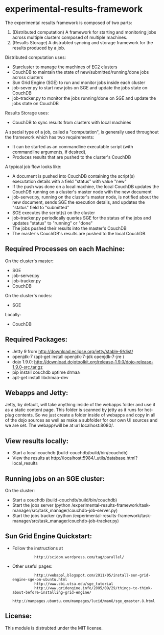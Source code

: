 experimental-results-framework
==============================

The experimental results framework is composed of two parts:
1. (Distributed computation) A framework for starting and monitoring jobs across multiple clusters composed of multiple machines.
2. (Results Storage) A distrubted syncing and storage framework for the results produced by a job.

Distributed computation uses:
* Starcluster to manage the machines of EC2 clusters
* CouchDB to maintain the state of new/submitted/running/done jobs across clusters
* Sun Grid Engine (SGE) to run and monitor jobs inside each cluster
* job-sever.py to start new jobs on SGE and update the jobs state on CouchDB
* job-tracker.py to monitor the jobs running/done on SGE and update the jobs state on CouchDB

Results Storage uses:
* CouchDB to sync results from clusters with local machines

A special type of a job, called a "computation", is generally used throughout the framework which has two requirements:
* It can be started as an commandline executable script (with commandline arguments, if desired),
* Produces results that are pushed to the cluster's CouchDB

A typical job flow looks like:
* A document is pushed into CouchDB containing the script(s) executation details with a field "status" with value "new"
* If the push was done on a local machine, the local CouchDB updates the CouchDB running on a cluster's master node with the new document
* job-server.py, running on the cluster's master node, is notified about the new document, sends SGE the execution details, and updates the "status" field to "submitted"
* SGE executes the script(s) on the cluster
* job-tracker.py periodically queries SGE for the status of the jobs and updates "status" to "running" or "done"
* The jobs pushed their results into the master's CouchDB 
* The master's CouchDB's results are pushed to the local CouchDB

Required Processes on each Machine:
-----------------------------------

On the cluster's master:
* SGE
* job-server.py
* job-tracker.py
* CouchDB

On the cluster's nodes:
* SGE

Locally:
* CouchDB


Required Packages:
-----------------

* Jetty 9 from http://download.eclipse.org/jetty/stable-9/dist/
* openjdk-7 (apt-get install openjdk-7-jdk openjdk-7-jre )
* dojo 1.9.0:  http://download.dojotoolkit.org/release-1.9.0/dojo-release-1.9.0-src.tar.gz
* pip install couchdb uptime drmaa
* apt-get install libdrmaa-dev

Webapps and Jetty:
-----------------

Jetty, by default, will take anything inside of the webapps folder and use it as a static content page.
This folder is scanned by jetty as it runs for hot-plug contents.
So we just create a folder inside of webapps and copy in all of the dojo sources as well as make a subfolder for our own UI sources and we are set.
The webapp/<folder>will be at url localhost:8080/<folder>.

View results locally:
--------------------

* Start a local couchdb (build-couchdb/build/bin/couchdb)
* View the results at http://localhost:5984/_utils/database.html?local_results

Running jobs on an SGE cluster:
----------------------

On the cluster:
* Start a couchdb (build-couchdb/build/bin/couchdb)
* Start the jobs server (python /experimental-results-framework/task-manager/src/task_manager/couchdb-job-server.py)
* Start the jobs tracker (python /experimental-results-framework/task-manager/src/task_manager/couchdb-job-tracker.py)

Sun Grid Engine Quickstart:
--------------------------

* Follow the instructions at

                http://scidom.wordpress.com/tag/parallel/
                
* Other useful pages:

                http://webappl.blogspot.com/2011/05/install-sun-grid-engine-sge-on-ubuntu.html
                http://www.cbi.utsa.edu/sge_tutorial
                http://www.gridengine.info/2005/09/29/things-to-think-about-before-installing-grid-engine/
                http://manpages.ubuntu.com/manpages/lucid/man8/sge_qmaster.8.html

License:
-------
This module is distrubted under the MIT license.
